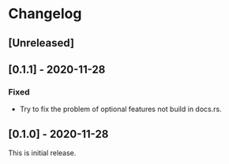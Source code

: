 # Changelog

## [Unreleased]


## [0.1.1] - 2020-11-28

### Fixed

- Try to fix the problem of optional features not build in docs.rs.



## [0.1.0] - 2020-11-28

This is initial release.
